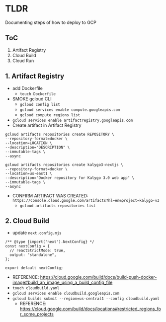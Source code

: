 # TLDR

Documenting steps of how to deploy to GCP

## ToC

1. Artifact Registry
2. Cloud Build
3. Cloud Run

## 1. Artifact Registry

- add Dockerfile
  - `touch Dockerfile`
- SMOKE gcloud CLI
  - `gcloud config list`
  - `gcloud services enable compute.googleapis.com`
  - `gcloud compute regions list`
- `gcloud services enable artifactregistry.googleapis.com`
- Create artifact in Artifact Registry
``` template
gcloud artifacts repositories create REPOSITORY \
--repository-format=docker \
--location=LOCATION \
--description="DESCRIPTION" \
--immutable-tags \
--async
```
``` ie:
gcloud artifacts repositories create kalygo3-nextjs \
--repository-format=docker \
--location=us-east1 \
--description="Docker repository for Kalygo 3.0 web app" \
--immutable-tags \
--async
```
- CONFIRM ARTIFACT WAS CREATED: `https://console.cloud.google.com/artifacts?hl=en&project=kalygo-v3`
  - `gcloud artifacts repositories list`

## 2. Cloud Build

- update `next.config.mjs`
```
/** @type {import('next').NextConfig} */
const nextConfig = {
  // reactStrictMode: true,
  output: "standalone",
};

export default nextConfig;
```
- REFERENCE: https://cloud.google.com/build/docs/build-push-docker-image#build_an_image_using_a_build_config_file
- `touch cloudbuild.yaml`
- `gcloud services enable cloudbuild.googleapis.com`
- `gcloud builds submit --region=us-central1 --config cloudbuild.yaml`
  - REFERENCE: https://cloud.google.com/build/docs/locations#restricted_regions_for_some_projects

